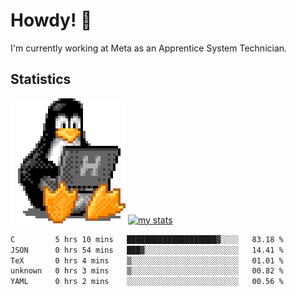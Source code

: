 # Howdy! :penguin:
I'm currently working at Meta as an Apprentice System Technician.

## Statistics

![Tux Pengiun!](tux-linux-penguin.gif)
[![my stats](https://github-readme-stats.vercel.app/api?username=benlodz&showing_icons=true&theme=tokyonight)](https://github.com/anuraghazra/github-readme-stats)

<!-- [![Top Langs](https://github-readme-stats.vercel.app/api/top-langs/?username=benlodz&layout=compact)](https://github.com/anuraghazra/github-readme-stats) ---> 

<!--START_SECTION:waka-->

```txt
C         5 hrs 10 mins   ████████████████████▓░░░░   83.18 %
JSON      0 hrs 54 mins   ███▓░░░░░░░░░░░░░░░░░░░░░   14.41 %
TeX       0 hrs 4 mins    ▒░░░░░░░░░░░░░░░░░░░░░░░░   01.01 %
unknown   0 hrs 3 mins    ▒░░░░░░░░░░░░░░░░░░░░░░░░   00.82 %
YAML      0 hrs 2 mins    ░░░░░░░░░░░░░░░░░░░░░░░░░   00.56 %
```

<!--END_SECTION:waka-->
<!--
**benlodz/benlodz** is a ✨ _special_ ✨ repository because its `README.md` (this file) appears on your GitHub profile.

Here are some ideas to get you started:

- 🔭 I’m currently working on ...
- 🌱 I’m currently learning ...
- 👯 I’m looking to collaborate on ...
- 🤔 I’m looking for help with ...
- 💬 Ask me about ...
- 📫 How to reach me: ...
- 😄 Pronouns: ...
- ⚡ Fun fact: ...
-->
